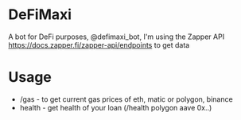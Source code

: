 # DeFiMaxi
A bot for DeFi purposes, @defimaxi_bot, I'm using the Zapper API https://docs.zapper.fi/zapper-api/endpoints to get data

# Usage
- /gas - to get current gas prices of eth, matic or polygon, binance
- health - get health of your loan (/health polygon aave 0x..)
